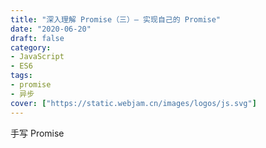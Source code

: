 ```yaml
---
title: "深入理解 Promise（三）— 实现自己的 Promise"
date: "2020-06-20"
draft: false
category:
- JavaScript
- ES6
tags:
- promise
- 异步
cover: ["https://static.webjam.cn/images/logos/js.svg"]
---
```


手写 Promise
